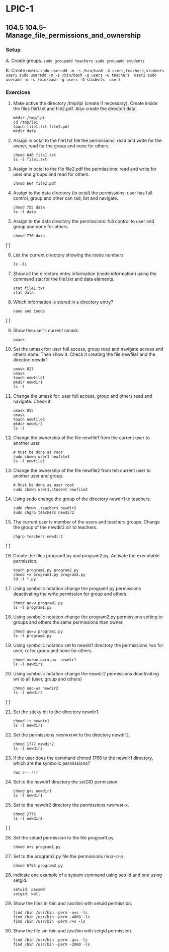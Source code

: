 # LPIC-1


## 104.5 104.5-Manage_file_permissions_and_ownership



### Setup

 A. Create groups.
    ```
    sudo groupadd teachers
    sudo groupadd students
    ```

 B. Create users.
    ```
    sudo useradd -m -s /bin/bash -G users,teachers,students user1
    sudo useradd -m -s /bin/bash -g users -G teachers  user2
    sudo useradd -m -s /bin/bash -g users -G students  user3 
    ```

### Exercices


 1. Make active the directory /tmp/lpi (create if necessary). Create inside the files file1.txt and file2.pdf. Also create the directori data.
    ```
    mkdir /tmp/lpi
    cd /tmp/lpi
    touch file1.txt file2.pdf
    mkdir data
    ``` 

 2. Assign in octal to the file1.txt file the permissions: read and write for the owner, read for the group and none for others.
    ```
    chmod 640 file1.txt
    ls -l file1.txt
    ```

 3. Assign in octal to the file file2.pdf the permissions: read and  write for user and groups and read for others.
    ```
    chmod 664 file2.pdf
    ```

 4. Assign to the data directory (in octal) the permissions: user has full control, group and other can rad, list and navigate.
    ```
    chmod 755 data
    ls -l data
    ```

 5. Assign to the data directory the permissions: full control to user and group and none for others.
    ```
    chmod 770 data
    ```
 
[ ]

 6. List the current directory showing the inode numbers
    ```
    ls -li
    ```
 
 7. Show all the directory entry information (inode information) using the command stat for the file1.txt and data elements.
    ```
    stat file1.txt
    stat data
    ```
 
 8. Which information is stored in a directory entry?
    ```
    name and inode
    ```

[ ]
 
 9. Show the user's current umask.
    ```
    umask
    ```

 10. Set the umask for: user full access, group read and navigate access and others none. Then show it. Check it creating the file newfile1 and the directori newdir1
     ```
     umask 027
     umask
     touch newfile1
     mkdir newdir1
     ls -l
     ```
 
 11. Change the umask for: user full access, group and others read and navigate. Check it. 
     ```
     umask 055
     umask
     touch newfile2
     mkdir newdir2
     ls -l 
     ```

 12. Change the ownership of the file newfile1 from the current user to another user.
     ```
     # must be done as root
     sudo chown user1 newfile1
     ls -l newfile1
     ```

 13. Change the ownership of the file newfile2 from teh current user to another user and group.
     ```
     # Must be done as user root
     sudo chown user1.student newfile2
     ```

 14. Using sudo change the group of the directory newdir1 to teachers.
     ```
     sudo chown .teachers newdir2
     sudo chgrp teachers newdir2
     ```

 15. The current user is member of the users and teachers groups. Change the group of the newdir2 dir to teachers.
     ```
     chgrp teachers newdir2
     ```

[ ]

 16. Create the files program1.py and program2.py. Activate the executable permission.
     ```
     touch program1.py program2.py
     chmod +x program1.py program2.py
     ld -l *.py
     ```

 17. Using symbolic notation change the program1.py permissions deactivating the write permission for group and others.
     ```
     chmod go-w program1.py
     ls -l program1.py
     ```

 18. Using symbolic notation change the program2.py permissions setting to groups and others the same permissions than owner.
     ```
     chmod go=u program1.py
     ls -l program2.py
     ```

 19. Using symbolic notation set to newdir1 directory the permissions rwx for user, rx for group and none for others.
     ```
     chmod u=rwx,g=rx,o=- newdir1
     ls -l newdir1
     ``` 

 20. Using symbolic notation change the newdir2 permissions deactivating wx to all (user, group and others)
     ```
     chmod ugo-wx newdir2
     ls -l newdir2
     ```

[ ]

 21. Set the sticky bit to the directory newdir1.
     ```
     chmod +t newdir1
     ls -l newdir1
     ```

 22. Set the permissions rwxrwxrwt to the directory newdir2.
     ```
     chmod 1777 newdir2
     ls -l newdir2
     ```

 23. If the user does the command chmod 1766 to the newdir1 directory, which are the symbolic permissions?
     ```
     rwx r-- r-T
     ```
 
 24. Set to the newdir1 directory the setGID permission.
     ```
     chmod g+s newdir1
     ls -l newdir1
     ``` 

 25. Set to the newdir2 directory the permissions rwxrwsr-x.
     ```
     chmod 2775
     ls -l newdir2
     ```

[ ]

 26. Set the setuid permission to the file program1.py.
     ```
     chmod u+s program1.py
     ```

 27. Set to the program2.py file the permissions rwsr-sr-x.
     ```
     chmod 6755 program2.py
     ```

 28. Indicate one example of a system command using setuid and one using setgid.
     ```
     setuid: passwd
     setgid: wall
     ``` 

 29. Show the files in /bin and /usr/bin with setuid permission.
     ```
     find /bin /usr/bin -perm -u=s -ls
     find /bin /usr/bin -perm -4000 -ls
     find /bin /usr/bin -perm /+s -ls
     ```

 30. Show the file sin /bin and /usr/bin with setgid permission.
     ```
     find /bin /usr/bin -perm -g=s -ls
     find /bin /usr/bin -perm -2000 -ls

     ```



